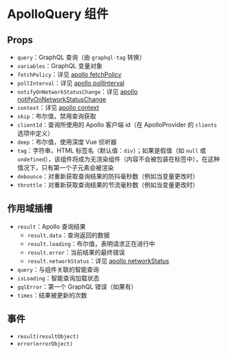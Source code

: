 # ApolloQuery 组件

## Props

- `query`：GraphQL 查询（由 `graphql-tag` 转换）
- `variables`：GraphQL 变量对象
- `fetchPolicy`：详见 [apollo fetchPolicy](https://www.apollographql.com/docs/react/basics/queries.html#graphql-config-options-fetchPolicy)
- `pollInterval`：详见 [apollo pollInterval](https://www.apollographql.com/docs/react/basics/queries.html#graphql-config-options-pollInterval)
- `notifyOnNetworkStatusChange`：详见 [apollo notifyOnNetworkStatusChange](https://www.apollographql.com/docs/react/basics/queries.html#graphql-config-options-notifyOnNetworkStatusChange)
- `context`：详见 [apollo context](https://www.apollographql.com/docs/react/basics/queries.html#graphql-config-options-context)
- `skip`：布尔值，禁用查询获取
- `clientId`：查询所使用的 Apollo 客户端 id（在 ApolloProvider 的 `clients` 选项中定义）
- `deep`：布尔值，使用深度 Vue 侦听器
- `tag`：字符串，HTML 标签名（默认值：`div`）；如果是假值（如 `null` 或 `undefined`），该组件将成为无渲染组件（内容不会被包装在标签中），在这种情况下，只有第一个子元素会被渲染
- `debounce`：对重新获取查询结果的防抖毫秒数（例如当变量更改时）
- `throttle`：对重新获取查询结果的节流毫秒数（例如当变量更改时）

## 作用域插槽

- `result`：Apollo 查询结果
  - `result.data`：查询返回的数据
  - `result.loading`：布尔值，表明请求正在进行中
  - `result.error`：当前结果的最终错误
  - `result.networkStatus`：详见 [apollo networkStatus](https://www.apollographql.com/docs/react/basics/queries.html#graphql-query-data-networkStatus)
- `query`：与组件关联的智能查询
- `isLoading`：智能查询加载状态
- `gqlError`：第一个 GraphQL 错误（如果有）
- `times`：结果被更新的次数

## 事件

- `result(resultObject)`
- `error(errorObject)`
